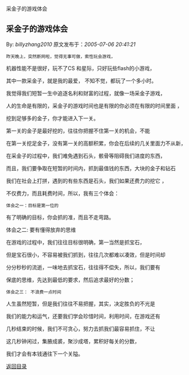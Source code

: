采金子的游戏体会
## 采金子的游戏体会

By: *billyzhang2010* 原文发布于：*2005-07-06 20:41:21*

 

    昨天晚上，突然断网啦，觉得无事可做，索性玩会游戏，

机器性能不是很好，玩不了CS 和星际，只好玩些flash的小游戏，

其中一款采金子，就是我的最爱， 不知不觉，都玩了一个多小时。

     

      
 我觉得我们短暂一生中追逐名利和财富的过程，就像一场采金子游戏，

人的生命是有限的，采金子的游戏时间也是有限的你必须在有限的时间里面 ，

挖到足够多的金子，你才能进入下一关。

      

       
第一关的金子是最好挖的，往往你把握不住第一关的机会，不能

在第一关挖足金子，没有第一关的高额积累，你会在后续的几关里面力不从新，

在采金子的过程中，我们难免遇到石头，骸骨等阻碍我们进度的东西，

而且，我们要争取在短暂的时间内，抓到最值钱的东西，大块的金子和钻石

 

          
我们在社会上打拼，遇到的有些东西是石头，我们如果还费力的挖它 ，

  不仅费力，而且耗费时间，所以，我有三个体会：

   

    体会之一：目标是第一位的

      
有了明确的目标，你会抓的准，而且不走弯路。

 

    
体会之二&#58; 要有懂得放弃的思维

 

         
在游戏的过程中，我们往往目标很明确，第一当然是抓宝石，

但是宝石很小，不容易被我们抓到，往往几次都难以凑效，但是时间却

分分秒秒的流逝，一味地去抓宝石，往往得不偿失，所以，我们要有

保底的思维，先达到最低的要求，然后追求最好的分数；

    体会之三： 不浪费一点时间

 

人生虽然短暂，但是我们往往不易把握，其实，决定胜负的不光是

我们的能力和运气，还要我们学会珍惜时间，利用时间，在游戏还有

几秒结束的时候，我们不可贪心，努力去抓我们最容易抓住，不让

这几秒钟闲过，集腋成裘，聚沙成塔，累积好每关的分数，

我们才会有本钱通往下一个关隘。

 

 

[返回目录](index.html)
